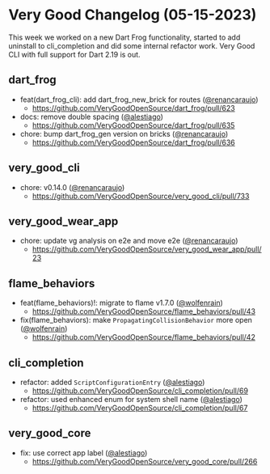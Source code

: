 # Very Good Changelog (05-15-2023)

This week we worked on a new Dart Frog functionality, started to add uninstall to cli_completion and did some internal refactor work. Very Good CLI with full support for Dart 2.19 is out.

## dart_frog
- feat(dart_frog_cli): add dart_frog_new_brick for routes ([@renancaraujo](https://github.com/renancaraujo))
	- https://github.com/VeryGoodOpenSource/dart_frog/pull/623
- docs: remove double spacing ([@alestiago](https://github.com/alestiago))
	- https://github.com/VeryGoodOpenSource/dart_frog/pull/635
- chore: bump dart_frog_gen version on bricks ([@renancaraujo](https://github.com/renancaraujo))
	- https://github.com/VeryGoodOpenSource/dart_frog/pull/636

## very_good_cli
- chore: v0.14.0 ([@renancaraujo](https://github.com/renancaraujo))
	- https://github.com/VeryGoodOpenSource/very_good_cli/pull/733

## very_good_wear_app
- chore: update vg analysis on e2e and move e2e ([@renancaraujo](https://github.com/renancaraujo))
	- https://github.com/VeryGoodOpenSource/very_good_wear_app/pull/23

## flame_behaviors
- feat(flame_behaviors)!: migrate to flame v1.7.0 ([@wolfenrain](https://github.com/wolfenrain))
	- https://github.com/VeryGoodOpenSource/flame_behaviors/pull/43
- fix(flame_behaviors): make `PropagatingCollisionBehavior` more open ([@wolfenrain](https://github.com/wolfenrain))
	- https://github.com/VeryGoodOpenSource/flame_behaviors/pull/42

## cli_completion
- refactor: added `ScriptConfigurationEntry` ([@alestiago](https://github.com/alestiago))
	- https://github.com/VeryGoodOpenSource/cli_completion/pull/69
- refactor: used enhanced enum for system shell name ([@alestiago](https://github.com/alestiago))
	- https://github.com/VeryGoodOpenSource/cli_completion/pull/67

## very_good_core
- fix: use correct app label ([@alestiago](https://github.com/alestiago))
	- https://github.com/VeryGoodOpenSource/very_good_core/pull/266
